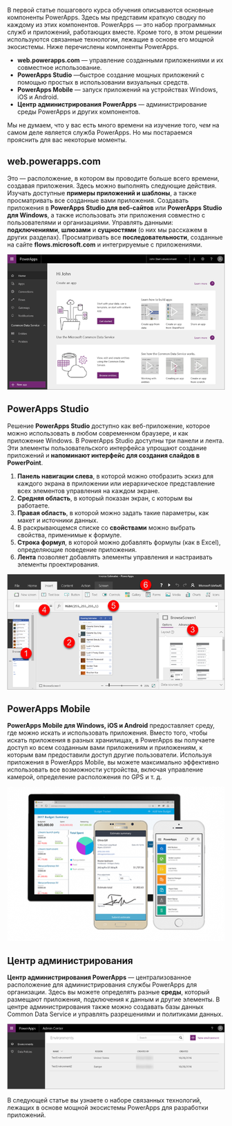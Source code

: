 В первой статье пошагового курса обучения описываются основные компоненты PowerApps. Здесь мы представим краткую сводку по каждому из этих компонентов. PowerApps — это набор программных служб и приложений, работающих вместе. Кроме того, в этом решении используются связанные технологии, лежащие в основе его мощной экосистемы. Ниже перечислены компоненты PowerApps.

* **web.powerapps.com** — управление созданными приложениями и их совместное использование.
* **PowerApps Studio** —быстрое создание мощных приложений с помощью простых в использовании визуальных средств.
* **PowerApps Mobile** — запуск приложений на устройствах Windows, iOS и Android.
* **Центр администрирования PowerApps** — администрирование среды PowerApps и других компонентов.

Мы не думаем, что у вас есть много времени на изучение того, *чем* на самом деле является служба PowerApps. Но мы постараемся прояснить для вас некоторые моменты.

## <a name="webpowerappscom"></a>web.powerapps.com
Это — расположение, в котором вы проводите больше всего времени, создавая приложения. Здесь можно выполнять следующие действия. Изучать доступные **примеры приложений и шаблоны**, а также просматривать все созданные вами приложения. Создавать приложения в **PowerApps Studio для веб-сайтов** или **PowerApps Studio для Windows**, а также использовать эти приложения совместно с пользователями и организациями. Управлять данными: **подключениями**, **шлюзами** и **сущностями** (о них мы расскажем в других разделах). Просматривать все **последовательности**, созданные на сайте **flows.microsoft.com** и интегрируемые с приложениями.

![Сайт web.powerapps.com](./media/learning-powerapps-parts/powerapps-web-site.png)

## <a name="powerapps-studio"></a>PowerApps Studio
Решение **PowerApps Studio** доступно как веб-приложение, которое можно использовать в любом современном браузере, и как приложение Windows. В PowerApps Studio доступны три панели и лента. Эти элементы пользовательского интерфейса упрощают создание приложений и **напоминают интерфейс для создания слайдов в PowerPoint**.

1. **Панель навигации слева**, в которой можно отобразить эскиз для каждого экрана в приложении или иерархическое представление всех элементов управления на каждом экране.
2. **Средняя область**, в который показан экран, с которым вы работаете.
3. **Правая область**, в которой можно задать такие параметры, как макет и источники данных.
4. В раскрывающемся списке со **свойствами** можно выбрать свойства, применимые к формуле.
5. **Строка формул**, в которой можно добавлять формулы (как в Excel), определяющие поведение приложения.
6. **Лента** позволяет добавлять элементы управления и настраивать элементы проектирования.

![PowerApps Studio](./media/learning-powerapps-parts/powerapps-studio.png)

## <a name="powerapps-mobile"></a>PowerApps Mobile
**PowerApps Mobile для Windows, iOS и Android** предоставляет среду, где можно искать и использовать приложения. Вместо того, чтобы искать приложения в разных хранилищах, в PowerApps вы получаете доступ ко всем созданным вами приложениям и приложениям, к которым вам предоставили доступ другие пользователи. Используя приложения в PowerApps Mobile, вы можете максимально эффективно использовать все возможности устройства, включая управление камерой, определение расположения по GPS и т. д.

![PowerApps Mobile](./media/learning-powerapps-parts/powerapps-mobile.png)

## <a name="admin-center"></a>Центр администрирования
**Центр администрирования PowerApps** — централизованное расположение для администрирования службы PowerApps для организации. Здесь вы можете определять разные **среды**, который размещают приложения, подключения к данным и другие элементы. В центре администрирования также можно создавать базы данных Common Data Service и управлять разрешениями и политиками данных.

![Центр администрирования PowerApps](./media/learning-powerapps-parts/powerapps-admin-center.png)

В следующей статье вы узнаете о наборе связанных технологий, лежащих в основе мощной экосистемы PowerApps для разработки приложений.

